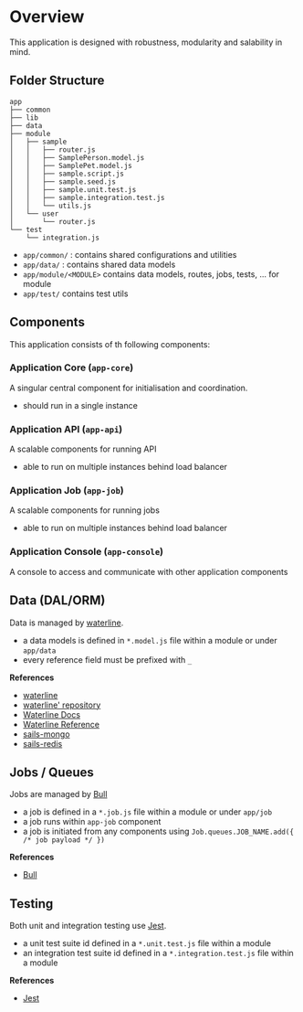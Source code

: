 # Overview

This application is designed with robustness, modularity and salability in mind.

## Folder Structure

```
app
├── common
├── lib
├── data
├── module
│   ├── sample
│   │   ├── router.js
│   │   ├── SamplePerson.model.js
│   │   ├── SamplePet.model.js
│   │   ├── sample.script.js
│   │   ├── sample.seed.js
│   │   ├── sample.unit.test.js
│   │   ├── sample.integration.test.js
│   │   └── utils.js
│   └── user
│       └── router.js
└── test
    └── integration.js
```

- `app/common/` : contains shared configurations and utilities
- `app/data/` : contains shared data models
- `app/module/<MODULE>` contains data models, routes, jobs, tests, ... for module
- `app/test/` contains test utils

## Components

This application consists of th following components:

### Application Core (`app-core`)

A singular central component for initialisation and coordination.

- should run in a single instance

### Application API (`app-api`)

A scalable components for running API

- able to run on multiple instances behind load balancer

### Application Job (`app-job`)

A scalable components for running jobs

- able to run on multiple instances behind load balancer

### Application Console (`app-console`)

A console to access and communicate with other application components

## Data (DAL/ORM)

Data is managed by [waterline](http://waterlinejs.org/).

- a data models is defined in `*.model.js` file within a module or under `app/data`
- every reference field must be prefixed with `_`

**References**

- [waterline](http://waterlinejs.org/)
- [waterline' repository](https://github.com/balderdashy/waterline)
- [Waterline Docs](https://sailsjs.com/documentation/concepts/models-and-orm)
- [Waterline Reference](https://sailsjs.com/documentation/reference/waterline-orm)
- [sails-mongo ](https://github.com/balderdashy/sails-mongo)
- [sails-redis](https://github.com/balderdashy/sails-redis)

## Jobs / Queues

Jobs are managed by [Bull](https://github.com/OptimalBits/bull)

- a job is defined in a `*.job.js` file within a module or under `app/job`
- a job runs within `app-job` component
- a job is initiated from any components using `Job.queues.JOB_NAME.add({ /* job payload */ })`

**References**

- [Bull](https://github.com/OptimalBits/bull)

## Testing

Both unit and integration testing use [Jest](https://jestjs.io/).

- a unit test suite id defined in a `*.unit.test.js` file within a module
- an integration test suite id defined in a `*.integration.test.js` file within a module

**References**

- [Jest](https://jestjs.io/)
